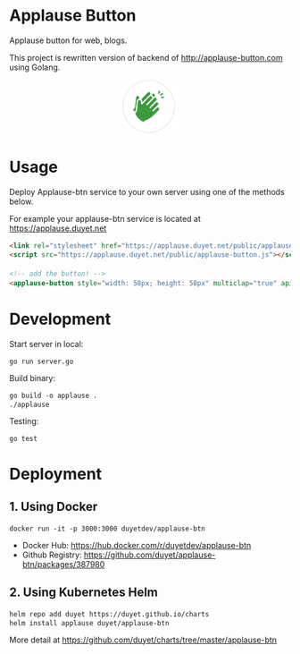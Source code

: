 # Applause Button

Applause button for web, blogs.

This project is rewritten version of backend of http://applause-button.com using Golang.

<center><img src=".github/demo.png" width="100" /></center>

# Usage

Deploy Applause-btn service to your own server using one of the methods below.

For example your applause-btn service is located at https://applause.duyet.net

```html
<link rel="stylesheet" href="https://applause.duyet.net/public/applause-button.css" />
<script src="https://applause.duyet.net/public/applause-button.js"></script>

<!-- add the button! -->
<applause-button style="width: 58px; height: 58px" multiclap="true" api="https://applause.duyet.net" />
```

# Development

Start server in local:

```
go run server.go
```

Build binary: 

```
go build -o applause .
./applause
```

Testing:

```
go test
```

# Deployment

## 1. Using Docker

```
docker run -it -p 3000:3000 duyetdev/applause-btn
```

- Docker Hub: https://hub.docker.com/r/duyetdev/applause-btn
- Github Registry: https://github.com/duyet/applause-btn/packages/387980

## 2. Using Kubernetes Helm

```
helm repo add duyet https://duyet.github.io/charts
helm install applause duyet/applause-btn
```

More detail at https://github.com/duyet/charts/tree/master/applause-btn
